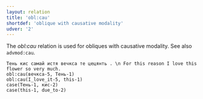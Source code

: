 ```yaml
---
layout: relation
title: 'obl:cau'
shortdef: 'oblique with causative modality'
udver: '2'
---
```


The _obl:cau_ relation is used for obliques with causative modality.
See also `advmod:cau`.

~~~ sdparse
Тень кис самай истя вечкса те цецянть . \n For this reason I love this flower so very much.
obl:cau(вечкса-5, Тень-1)
obl:cau(I_love_it-5, this-1)
case(Тень-1, кис-2)
case(this-1, due_to-2)


~~~



<!-- Interlanguage links updated Po 11. listopadu 2024, 20:11:17 CET -->

